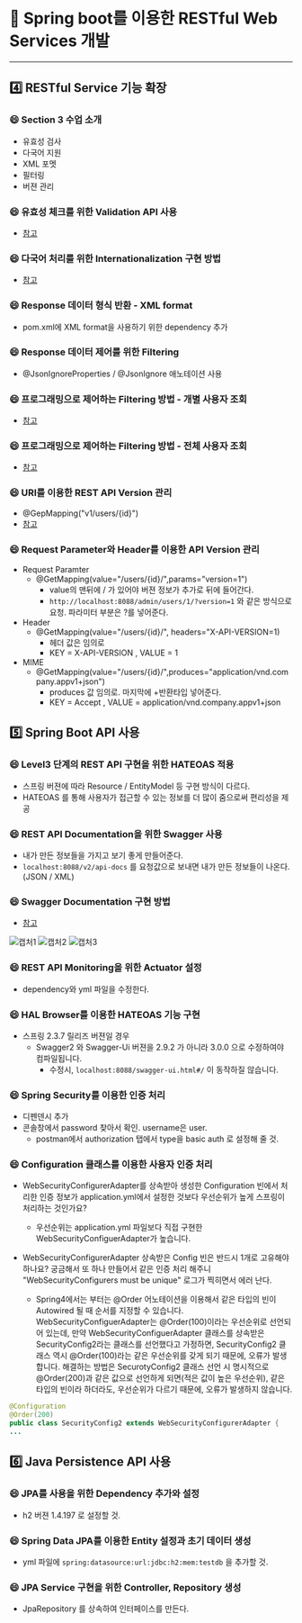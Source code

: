 # :cherry_blossom: Spring boot를 이용한 RESTful Web Services 개발

---

## :four: RESTful Service 기능 확장

### :smile: Section 3 수업 소개

- 유효성 검사
- 다국어 지원
- XML 포멧
- 필터링
- 버젼 관리

### :smile: 유효성 체크를 위한 Validation API 사용
- [참고](https://mangkyu.tistory.com/72)

### :smile: 다국어 처리를 위한 Internationalization 구현 방법
- [참고](https://spiralmoon.tistory.com/entry/Spring-boot-Spring-boot%EC%97%90%EC%84%9C-%EB%8B%A4%EA%B5%AD%EC%96%B4-%EC%A7%80%EC%9B%90%ED%95%98%EA%B8%B0-1?category=790800)

### :smile: Response 데이터 형식 반환 - XML format
- pom.xml에 XML format을 사용하기 위한 dependency 추가

### :smile: Response 데이터 제어를 위한 Filtering
- @JsonIgnoreProperties / @JsonIgnore 애노테이션 사용

### :smile: 프로그래밍으로 제어하는 Filtering 방법 - 개별 사용자 조회
- [참고](https://pooney.tistory.com/69)

### :smile: 프로그래밍으로 제어하는 Filtering 방법 - 전체 사용자 조회
- [참고](https://pooney.tistory.com/69)

### :smile: URI를 이용한 REST API Version 관리
- @GepMapping("v1/users/{id}")
- [참고](https://gompangs.tistory.com/entry/JAVASpring-BeanUtils-%EA%B4%80%EB%A0%A8)

### :smile: Request Parameter와 Header를 이용한 API Version 관리
- Request Paramter
  - @GetMapping(value="/users/{id}/",params="version=1")
    - value의 맨뒤에 / 가 있어야 버젼 정보가 추가로 뒤에 들어간다.
    - `http://localhost:8088/admin/users/1/?version=1` 와 같은 방식으로 요청. 파라미터 부분은 ?를 넣어준다.
- Header
  - @GetMapping(value="/users/{id}/", headers="X-API-VERSION=1)
    - 헤더 값은 임의로
    - KEY = X-API-VERSION , VALUE = 1
- MIME
  - @GetMapping(value="/users/{id}/",produces="application/vnd.company.appv1+json")
    - produces 값 임의로. 마지막에 +반환타입 넣어준다.
    - KEY = Accept , VALUE = application/vnd.company.appv1+json

## :five: Spring Boot API 사용

### :smile: Level3 단계의 REST API 구현을 위한 HATEOAS 적용
- 스프링 버젼에 따라 Resource / EntityModel 등 구현 방식이 다르다.
- HATEOAS 를 통해 사용자가 접근할 수 있는 정보를 더 많이 줌으로써 편리성을 제공

### :smile: REST API Documentation을 위한 Swagger 사용
- 내가 만든 정보들을 가지고 보기 좋게 만들어준다.
- `localhost:8088/v2/api-docs` 를 요청값으로 보내면 내가 만든 정보들이 나온다.(JSON / XML)

### :smile: Swagger Documentation 구현 방법
- [참고](https://springboot.tistory.com/24)

![캡처1](https://user-images.githubusercontent.com/47052106/103926980-05708280-515d-11eb-8f99-066ab656e1d8.JPG)
![캡처2](https://user-images.githubusercontent.com/47052106/103926975-03a6bf00-515d-11eb-9473-12127e36d2d5.JPG)
![캡처3](https://user-images.githubusercontent.com/47052106/103926977-04d7ec00-515d-11eb-91df-a8214847c9d3.JPG)

### :smile: REST API Monitoring을 위한 Actuator 설정
- dependency와 yml 파일을 수정한다.

### :smile: HAL Browser를 이용한 HATEOAS 기능 구현
- 스프링 2.3.7 릴리즈 버젼일 경우
  - Swagger2 와 Swagger-Ui 버젼을 2.9.2 가 아니라 3.0.0 으로 수정하여야 컴파일됩니다.
    - 수정시, `localhost:8088/swagger-ui.html#/` 이 동작하질 않습니다.

### :smile: Spring Security를 이용한 인증 처리
- 디펜덴시 추가
- 콘솔창에서 password 찾아서 확인. username은 user. 
  - postman에서 authorization 탭에서 type을 basic auth 로 설정해 줄 것.
  
### :smile: Configuration 클래스를 이용한 사용자 인증 처리
- WebSecurityConfigurerAdapter를 상속받아 생성한 Configuration 빈에서 처리한 인증 정보가 application.yml에서 설정한 것보다 우선순위가 높게 스프링이 처리하는 것인가요?
  - 우선순위는 application.yml 파일보다 직접 구현한 WebSecurityConfiguerAdapter가 높습니다. 
  
- WebSecurityConfigurerAdapter 상속받은 Config 빈은 반드시 1개로 고유해야 하나요? 궁금해서 또 하나 만들어서 같은 인증 처리 해주니 "WebSecurityConfigurers must be unique" 로그가 찍히면서 에러 난다.
  - Spring4에서는 부터는 @Order 어노테이션을 이용해서 같은 타입의 빈이 Autowired 될 때 순서를 지정할 수 있습니다. WebSecurityConfiguerAdapter는 @Order(100)이라는 우선순위로 선언되어 있는데, 만약 WebSecurityConfiguerAdapter 클래스를 상속받은 SecurityConfig2라는 클래스를 선언했다고 가정하면, SecurityConfig2 클래스 역시 @Order(100)라는 같은 우선순위를 갖게 되기 때문에, 오류가 발생합니다. 해결하는 방법은 SecurotyConfig2 클래스 선언 시 명시적으로 @Order(200)과 같은 값으로 선언하게 되면(적은 값이 높은 우선순위), 같은 타입의 빈이라 하더라도, 우선순위가 다르기 때문에, 오류가 발생하지 않습니다. 
```java
@Configuration
@Order(200)
public class SecurityConfig2 extends WebSecurityConfigurerAdapter {
...
```

## :six: Java Persistence API 사용

### :smile: JPA를 사용을 위한 Dependency 추가와 설정
- h2 버젼 1.4.197 로 설정할 것.

### :smile: Spring Data JPA를 이용한 Entity 설정과 초기 데이터 생성
- yml 파일에 `spring:datasource:url:jdbc:h2:mem:testdb` 을 추가할 것.

### :smile: JPA Service 구현을 위한 Controller, Repository 생성
- JpaRepository 를 상속하여 인터페이스를 만든다.
